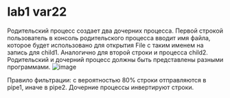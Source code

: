 # lab1 var22
Родительский процесс создает два дочерних процесса. Первой строкой пользователь в консоль родительского процесса вводит имя файла, которое будет использовано для открытия File с таким именем на запись для child1. Аналогично для второй строки и процесса child2. Родительский и дочерний процесс должны быть представлены разными программами.
![image](https://github.com/user-attachments/assets/bf04e9ec-e161-4e2e-83c4-d8cff985bd89)

Правило фильтрации: с вероятностью 80% строки отправляются в pipe1, иначе в pipe2. Дочерние процессы инвертируют строки.